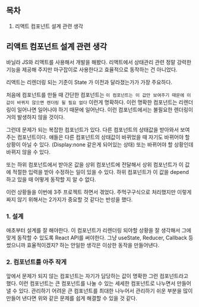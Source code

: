 ## 목차

1. 리액트 컴포넌트 설계 관련 생각

## 리액트 컴포넌트 설계 관련 생각

바닐라 JS와 리액트를 사용해서 개발을 해봤다. 리액트에서 상태관리 관련 정말 강력한 기능을 제공해 주지만 마구잡이로 사용한다고 효율적으로 동작하는 건 아니었다. 

리액트는 리렌더링 되는 기준이 State 가 이전과 달라졌는가가 가장 주요하다. 

처음에 컴포넌트를 만들 때 간단한 컴포넌트는 `이 컴포넌트는 이 값만 보여주기 때문에 이 값이 바뀌지 않으면 렌더링 될 필요 없다` 이런게 명확하다. 이런 명확한 컴포넌트는 리렌더링이 일어나면 일어나야 하기 때문에 일어난다. 이런 컴포넌트에서는 불필요한 렌더링이 거의 발생하지 않을 것이다. 

그런데 문제가 되는 복잡한 컴포넌트가 있다. 다른 컴포넌트의 상태값을 받아와서 보여주는 컴포넌트이다. 얘들은 다른 컴포넌트의 상태값이 바뀌었을 때 자기도 바뀌어야 할 상황이 아닐 수 있다.  (Display:none 같은게 되어있는 상태) 또는 바뀌어야 할 상황인데 바뀌지 않을 수 있다. 

또는 하위 컴포넌트에서 받아온 값을 상위 컴포넌트에 전달해서 상위 컴포넌트가 이 값에 적절한 입력을 받아 수정하는 일이 있을 수 있다. 하위 컴포넌트가 이 값을 depend하고 있을 때 어떻게 동작할 지 알 수 없다. 

이런 상황들을 이번에 3주 프로젝트 하면서 겪었다. 주먹구구식으로 처리했지만 이렇게 짜지 않기 위해서는 2가지가 중요할 것 같다는 반성을 했다.

### 1. 설계

애초부터 설계를 잘 해야한다. 이 컴포넌트가 리렌더링 되야할 상황을 잘 생각해서 그에 맞게 동작할 수 있도록 React API를 써야한다. 그냥 useState, Reducer, Callback 등 썼으니까 효율적이겠지? 하는 안일한 생각은 이상한 동작을 만들어낸다. 

### 2. 컴포넌트를 아주 작게

앞에서 문제가 되지 않는 컴포넌트는 자기가 담당하는 값이 명확한 그런 컴포넌트라고 했다. 이런 컴포넌트는 큰 컴포넌트를 나눌 수 있는 세세한 컴포넌트로 나누면서 만들어 낼 수 있다. 관리하기 어려운 큰 컴포넌트를 최대한 나누어서 관리하기 쉬운 부분을 많이 만들어 낸다면 위와 같은 문제를 쉽게 해결할 수 있을 것 같다.